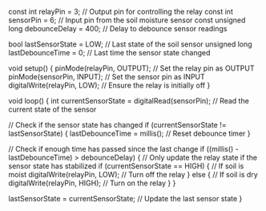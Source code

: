 const int relayPin = 3; // Output pin for controlling the relay
const int sensorPin = 6; // Input pin from the soil moisture sensor
const unsigned long debounceDelay = 400; // Delay to debounce sensor readings

bool lastSensorState = LOW; // Last state of the soil sensor
unsigned long lastDebounceTime = 0; // Last time the sensor state changed

void setup() {
  pinMode(relayPin, OUTPUT); // Set the relay pin as OUTPUT
  pinMode(sensorPin, INPUT); // Set the sensor pin as INPUT
  digitalWrite(relayPin, LOW); // Ensure the relay is initially off
}

void loop() {
  int currentSensorState = digitalRead(sensorPin); // Read the current state of the sensor

  // Check if the sensor state has changed
  if (currentSensorState != lastSensorState) {
    lastDebounceTime = millis(); // Reset debounce timer
  }

  // Check if enough time has passed since the last change
  if ((millis() - lastDebounceTime) > debounceDelay) {
    // Only update the relay state if the sensor state has stabilized
    if (currentSensorState == HIGH) { // If soil is moist
      digitalWrite(relayPin, LOW); // Turn off the relay
    } else { // If soil is dry
      digitalWrite(relayPin, HIGH); // Turn on the relay
    }
  }

  lastSensorState = currentSensorState; // Update the last sensor state
}
